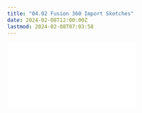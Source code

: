 ```yaml
---
title: "04.02 Fusion 360 Import Sketches"
date: 2024-02-08T12:00:00Z
lastmod: 2024-02-08T07:03:58
---
```


![Link to included file content](../../../../3d-modeling/fusion-360/fusion-360-import-sketches-as-canvas.md)
